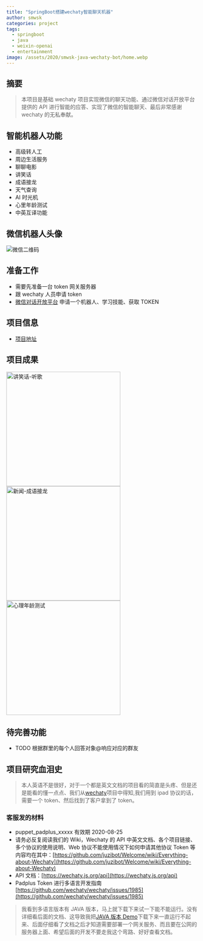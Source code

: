 ```yaml
---
title: "SpringBoot搭建wechaty智能聊天机器"
author: smwsk
categories: project
tags:
  - springboot
  - java
  - weixin-openai
  - entertainment
image: /assets/2020/smwsk-java-wechaty-bot/home.webp
---
```


## 摘要

> 本项目是基础 wechaty 项目实现微信的聊天功能、通过微信对话开放平台提供的 API 进行智能的应答、实现了微信的智能聊天、最后非常感谢 wechaty 的无私奉献。

## 智能机器人功能

- 高级转人工
- 周边生活服务
- 聊聊电影
- 讲笑话
- 成语接龙
- 天气查询
- AI 时光机
- 心里年龄测试
- 中英互译功能

## 微信机器人头像

![微信二维码](/assets/2020/smwsk-java-wechaty-bot/code.webp)

## 准备工作

- 需要先准备一台 token 网关服务器
- 跟 wechaty 人员申请 token
- [微信对话开放平台](https://openai.weixin.qq.com/) 申请一个机器人、学习技能、获取 TOKEN

## 项目信息

- [项目地址](https://github.com/smwsk/wechaty-bot)

## 项目成果

<img src="/assets/2020/smwsk-java-wechaty-bot/results-1.webp" width="300" alt="讲笑话-听歌"/>

<img src="/assets/2020/smwsk-java-wechaty-bot/results-2.webp" width="300" alt="新闻-成语接龙"/>

<img src="/assets/2020/smwsk-java-wechaty-bot/results-3.webp" width="300" alt="心理年龄测试"/>

## 待完善功能

- TODO 根据群里的每个人回答对象@响应对应的群友

## 项目研究血泪史

> 本人英语不是很好，对于一个都是英文文档的项目看的简直是头疼、但是还是能看的懂一点点、我们从[wechaty](https://github.com/wechaty/wechaty)项目中得知,我们用到 ipad 协议的话，需要一个 token、然后找到了客户拿到了 token。

### 客服发的材料

- puppet_padplus_xxxxx 有效期 2020-08-25
- 请务必反复阅读我们的 Wiki，Wechaty 的 API 中英文文档、各个项目链接、多个协议的使用说明、Web 协议不能使用情况下如何申请其他协议 Token 等内容均在其中：[https://github.com/juzibot/Welcome/wiki/Everything-about-Wechaty](https://github.com/juzibot/Welcome/wiki/Everything-about-Wechaty)
- API 文档：[https://wechaty.js.org/api](https://wechaty.js.org/api)
- Padplus Token 进行多语言开发指南[https://github.com/wechaty/wechaty/issues/1985](https://github.com/wechaty/wechaty/issues/1985)

> 我看到多语言版本有 JAVA 版本，马上就下载下来试一下能不能运行。没有详细看后面的文档、这导致我把[JAVA 版本 Demo](https://github.com/wechaty/java-wechaty-getting-started)下载下来一直运行不起来、后面仔细看了文档之后才知道需要部署一个网关服务、而且要在公网的服务器上面、希望后面的开发不要走我这个弯路、好好查看文档。
